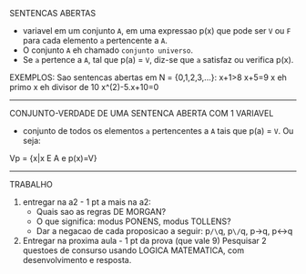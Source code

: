 SENTENCAS ABERTAS
- variavel em um conjunto `A`, em uma expressao p(x) que pode ser `V` ou `F` para cada elemento `a` pertencente a `A`.
- O conjunto `A` eh chamado `conjunto universo`.
- Se `a` pertence a `A`, tal que p(a) = `V`, diz-se que `a` satisfaz ou verifica p(x).

EXEMPLOS:
    Sao sentencas abertas em N = {0,1,2,3,...}:
    x+1>8
    x+5=9
    x eh primo
    x eh divisor de 10
    x^(2)-5.x+10=0

________________________________________________________
CONJUNTO-VERDADE DE UMA SENTENCA ABERTA COM 1 VARIAVEL
- conjunto de todos os elementos `a` pertencentes a `A` tais que p(a) = `V`. Ou seja:

Vp = {x|x E A e p(x)=V}

________________________________________________________
TRABALHO
1) entregar na a2 - 1 pt a mais na a2:
    - Quais sao as regras DE MORGAN?
    - O que significa: modus PONENS, modus TOLLENS?
    - Dar a negacao de cada proposicao a seguir: p`/\`q, p`\/`q, p->q, p<->q
2) Entregar na proxima aula - 1 pt da prova (que vale 9)
    Pesquisar 2 questoes de consurso usando LOGICA MATEMATICA, com desenvolvimento e resposta.